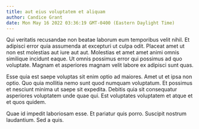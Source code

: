 ```yaml
---
title: aut eius voluptatem et aliquam
author: Candice Grant
date: Mon May 16 2022 03:36:19 GMT-0400 (Eastern Daylight Time)
---
```

Qui veritatis recusandae non beatae laborum eum temporibus velit nihil. Et adipisci error quia assumenda at excepturi ut culpa odit. Placeat amet ut non est molestias aut iure aut aut. Molestias et amet amet animi omnis similique incidunt eaque. Ut omnis possimus error qui possimus ad quo voluptate. Magnam et asperiores magnam velit labore ex adipisci sunt quas.

 Esse quia est saepe voluptas sit enim optio ad maiores. Amet ut et ipsa non optio. Quo quia mollitia nemo sunt quod numquam voluptatum. Et possimus et nesciunt minima ut saepe sit expedita. Debitis quia sit consequatur asperiores voluptatem unde quae qui. Est voluptates voluptatem et atque et et quos quidem.

 Quae id impedit laboriosam esse. Et pariatur quis porro. Suscipit nostrum laudantium. Sed a quis.